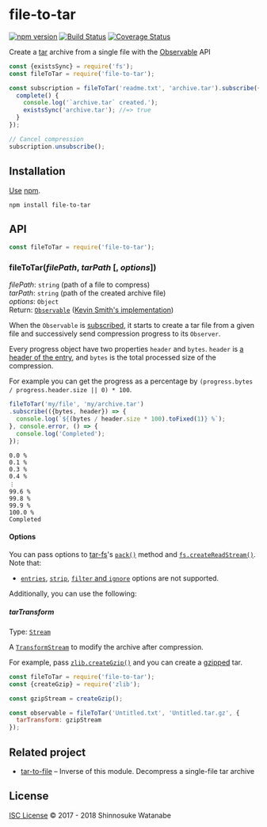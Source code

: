# file-to-tar

[![npm version](https://img.shields.io/npm/v/file-to-tar.svg)](https://www.npmjs.com/package/file-to-tar)
[![Build Status](https://travis-ci.org/shinnn/file-to-tar.svg?branch=master)](https://travis-ci.org/shinnn/file-to-tar)
[![Coverage Status](https://img.shields.io/coveralls/shinnn/file-to-tar.svg)](https://coveralls.io/github/shinnn/file-to-tar?branch=master)

Create a [tar](https://www.gnu.org/software/tar/manual/html_node/Standard.html) archive from a single file with the [Observable](https://tc39.github.io/proposal-observable/) API

```javascript
const {existsSync} = require('fs');
const fileToTar = require('file-to-tar');

const subscription = fileToTar('readme.txt', 'archive.tar').subscribe({
  complete() {
    console.log('`archive.tar` created.');
    existsSync('archive.tar'); //=> true
  }
});

// Cancel compression
subscription.unsubscribe();
```

## Installation

[Use](https://docs.npmjs.com/cli/install) [npm](https://docs.npmjs.com/getting-started/what-is-npm).

```
npm install file-to-tar
```

## API

```javascript
const fileToTar = require('file-to-tar');
```

### fileToTar(*filePath*, *tarPath* [, *options*])

*filePath*: `string` (path of a file to compress)  
*tarPath*: `string` (path of the created archive file)  
*options*: `Object`  
Return: [`Observable`](https://tc39.github.io/proposal-observable/#observable) ([Kevin Smith's implementation](https://github.com/zenparsing/zen-observable))

When the `Observable` is [subscribed](https://tc39.github.io/proposal-observable/#observable-prototype-subscribe), it starts to create a tar file from a given file and successively send compression progress to its `Observer`.

Every progress object have two properties `header` and `bytes`. `header` is [a header of the entry](https://github.com/mafintosh/tar-stream#headers), and `bytes` is the total processed size of the compression.

For example you can get the progress as a percentage by `(progress.bytes / progress.header.size || 0) * 100`.

```javascript
fileToTar('my/file', 'my/archive.tar')
.subscribe(({bytes, header}) => {
  console.log(`${(bytes / header.size * 100).toFixed(1)} %`);
}, console.error, () => {
  console.log('Completed');
});
```

```
0.0 %
0.1 %
0.3 %
0.4 %
︙
99.6 %
99.8 %
99.9 %
100.0 %
Completed
```

#### Options

You can pass options to [tar-fs](https://github.com/mafintosh/tar-fs)'s [`pack()`](https://github.com/mafintosh/tar-fs/blob/v1.16.3/index.js#L61) method and [`fs.createReadStream()`](https://nodejs.org/api/fs.html#fs_fs_createreadstream_path_options). Note that:

* [`entries`](https://github.com/mafintosh/tar-fs/blob/v1.16.3/index.js#L69), [`strip`](https://github.com/mafintosh/tar-fs/blob/v1.16.3/index.js#L77), [`filter` and `ignore`](https://github.com/mafintosh/tar-fs/blob/v1.16.3/index.js#L66) options are not supported.

Additionally, you can use the following:

##### tarTransform

Type: [`Stream`](https://nodejs.org/api/stream.html#stream_stream)

A [`TransformStream`](https://nodejs.org/api/stream.html#stream_class_stream_transform) to modify the archive after compression.

For example, pass [`zlib.createGzip()`](https://nodejs.org/api/zlib.html#zlib_zlib_creategzip_options) and you can create a [gzipped](https://tools.ietf.org/html/rfc1952) tar.

```javascript
const fileToTar = require('file-to-tar');
const {createGzip} = require('zlib');

const gzipStream = createGzip();

const observable = fileToTar('Untitled.txt', 'Untitled.tar.gz', {
  tarTransform: gzipStream
});
```

## Related project

* [tar-to-file](https://github.com/shinnn/tar-to-file) – Inverse of this module. Decompress a single-file tar archive

## License

[ISC License](./LICENSE) © 2017 - 2018 Shinnosuke Watanabe
